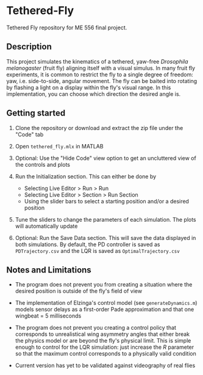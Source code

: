# Tethered-Fly
Tethered Fly repository for ME 556 final project.

## Description
This project simulates the kinematics of a tethered, yaw-free *Drosophila melanogaster* (fruit fly) aligning itself with a visual simulus. In many fruit fly experiments, it is common to restrict the fly to a single degree of freedom: yaw, i.e. side-to-side, angular movement. The fly can be baited into rotating by flashing a light on a display within the fly's visual range. In this implementation, you can choose which direction the desired angle is.

## Getting started
1. Clone the repository or download and extract the zip file under the "Code" tab

2. Open `tethered_fly.mlx` in MATLAB

3. Optional: Use the "Hide Code" view option to get an uncluttered view of the controls and plots 

4. Run the Initialization section. This can either be done by 
    - Selecting Live Editor > Run > Run
    - Selecting Live Editor > Section > Run Section
    - Using the slider bars to select a starting position and/or a desired position

5. Tune the sliders to change the parameters of each simulation. The plots will automatically update

6. Optional: Run the Save Data section. This will save the data displayed in both simulations. By default, the PD controller is saved as `PDTrajectory.csv` and the LQR is saved as `OptimalTrajectory.csv`

## Notes and Limitations
- The program does not prevent you from creating a situation where the desired position is outside of the fly's field of view

- The implementation of Elzinga's control model (see `generateDynamics.m`) models sensor delays as a first-order Pade approximation and that one wingbeat = 5 milliseconds

- The program does not prevent you creating a control policy that corresponds to unrealistical wing asymmetry angles that either break the physics model or are beyond the fly's physical limit. This is simple enough to control for the LQR simulation: just increase the $R$ parameter so that the maximum control corresponds to a physically valid condition

- Current version has yet to be validated against videography of real flies
